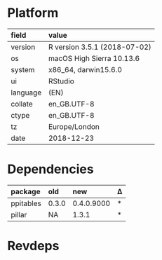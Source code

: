 # Platform

|field    |value                        |
|:--------|:----------------------------|
|version  |R version 3.5.1 (2018-07-02) |
|os       |macOS High Sierra 10.13.6    |
|system   |x86_64, darwin15.6.0         |
|ui       |RStudio                      |
|language |(EN)                         |
|collate  |en_GB.UTF-8                  |
|ctype    |en_GB.UTF-8                  |
|tz       |Europe/London                |
|date     |2018-12-23                   |

# Dependencies

|package   |old   |new        |Δ  |
|:---------|:-----|:----------|:--|
|ppitables |0.3.0 |0.4.0.9000 |*  |
|pillar    |NA    |1.3.1      |*  |

# Revdeps

